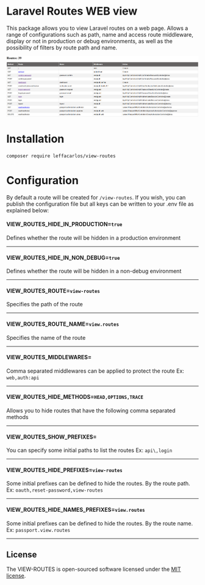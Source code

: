 Laravel Routes WEB view
====

This package allows you to view Laravel routes on a web page.
Allows a range of configurations such as path, name and access route middleware, display or not in production or debug environments, as well as the possibility of filters by route path and name.


![view-routes](https://github.com/CarlosLeffa/view-routes/blob/main/images/web_page.png)

# Installation

```bash
composer require leffacarlos/view-routes
```

# Configuration

By default a route will be created for `/view-routes`.
If you wish, you can publish the configuration file but all keys can be written to your .env file as explained below:

#### VIEW_ROUTES_HIDE_IN_PRODUCTION=`true`

Defines whether the route will be hidden in a production environment

----

#### VIEW_ROUTES_HIDE_IN_NON_DEBUG=`true`

Defines whether the route will be hidden in a non-debug environment

----

#### VIEW_ROUTES_ROUTE=`view-routes`

Specifies the path of the route

----

#### VIEW_ROUTES_ROUTE_NAME=`view.routes`

Specifies the name of the route

----

#### VIEW_ROUTES_MIDDLEWARES=

Comma separated middlewares can be applied to protect the route
Ex: `web,auth:api`

----

#### VIEW_ROUTES_HIDE_METHODS=`HEAD,OPTIONS,TRACE`

Allows you to hide routes that have the following comma separated methods

----

#### VIEW_ROUTES_SHOW_PREFIXES=

You can specify some initial paths to list the routes
Ex: `api\,login`

----

#### VIEW_ROUTES_HIDE_PREFIXES=`view-routes`

Some initial prefixes can be defined to hide the routes. By the route path.
Ex: `oauth,reset-password,view-routes`

----

#### VIEW_ROUTES_HIDE_NAMES_PREFIXES=`view.routes`

Some initial prefixes can be defined to hide the routes. By the route name.
Ex: `passport.view.routes`

----


## License

The VIEW-ROUTES is open-sourced software licensed under the [MIT license](https://opensource.org/licenses/MIT).
